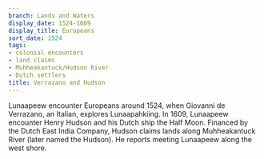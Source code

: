 ```yaml
---
branch: Lands and Waters
display_date: 1524-1609
display_title: Europeans
sort_date: 1524
tags:
- colonial encounters
- land claims
- Muhheakantuck/Hudson River
- Dutch settlers
title: Verrazano and Hudson
---
```


Lunaapeew encounter Europeans around 1524, when Giovanni de Verrazano, an Italian, explores Lunaapahkiing. In 1609, Lunaapeew encounter Henry Hudson and his Dutch ship the Half Moon. Financed by the Dutch East India Company, Hudson claims lands along Muhheakantuck River (later named the Hudson). He reports meeting Lunaapeew along the west shore.